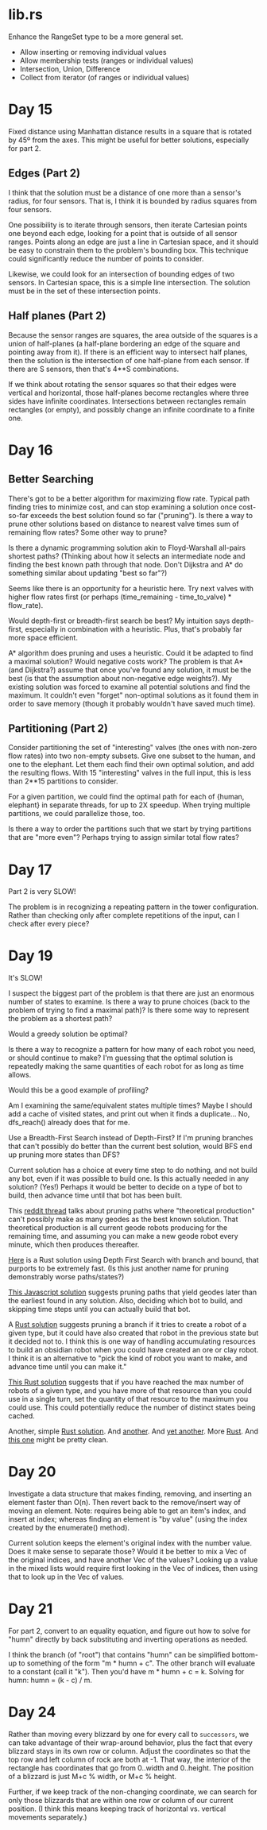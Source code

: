# lib.rs
Enhance the RangeSet type to be a more general set.
* Allow inserting or removing individual values
* Allow membership tests (ranges or individual values)
* Intersection, Union, Difference
* Collect from iterator (of ranges or individual values)

# Day 15
Fixed distance using Manhattan distance results in a square that is rotated by 45º from the axes.  This might be useful for better solutions, especially for part 2.

## Edges (Part 2)
I think that the solution must be a distance of one more than a sensor's radius, for four sensors.  That is, I think it is bounded by radius squares from four sensors.

One possibility is to iterate through sensors, then iterate Cartesian points one beyond each edge, looking for a point that is outside of all sensor ranges.  Points along an edge are just a line in Cartesian space, and it should be easy to constrain them to the problem's bounding box.  This technique could significantly reduce the number of points to consider.

Likewise, we could look for an intersection of bounding edges of two sensors.  In Cartesian space, this is a simple line intersection.  The solution must be in the set of these intersection points.

## Half planes (Part 2)
Because the sensor ranges are squares, the area outside of the squares is a union of half-planes (a half-plane bordering an edge of the square and pointing away from it).  If there is an efficient way to intersect half planes, then the solution is the intersection of one half-plane from each sensor.  If there are S sensors, then that's 4**S combinations.

If we think about rotating the sensor squares so that their edges were vertical and horizontal, those half-planes become rectangles where three sides have infinite coordinates.  Intersections between rectangles remain rectangles (or empty), and possibly change an infinite coordinate to a finite one.

# Day 16
## Better Searching
There's got to be a better algorithm for maximizing flow rate.  Typical path finding tries to minimize cost, and can stop examining a solution once cost-so-far exceeds the best solution found so far ("pruning").  Is there a way to prune other solutions based on distance to nearest valve times sum of remaining flow rates?  Some other way to prune?

Is there a dynamic programming solution akin to Floyd-Warshall all-pairs shortest paths?  (Thinking about how it selects an intermediate node and finding the best known path through that node.  Don't Dijkstra and A* do something similar about updating "best so far"?)

Seems like there is an opportunity for a heuristic here.  Try next valves with higher flow rates first (or perhaps (time_remaining - time_to_valve) * flow_rate).

Would depth-first or breadth-first search be best?  My intuition says depth-first, especially in combination with a heuristic.  Plus, that's probably far more space efficient.

A* algorithm does pruning and uses a heuristic.  Could it be adapted to find a maximal solution?  Would negative costs work?  The problem is that A* (and Dijkstra?) assume that once you've found any solution, it must be the best (is that the assumption about non-negative edge weights?).  My existing solution was forced to examine all potential solutions and find the maximum.  It couldn't even "forget" non-optimal solutions as it found them in order to save memory (though it probably wouldn't have saved much time).

## Partitioning (Part 2)
Consider partitioning the set of "interesting" valves (the ones with non-zero flow rates) into two non-empty subsets.  Give one subset to the human, and one to the elephant.  Let them each find their own optimal solution, and add the resulting flows.  With 15 "interesting" valves in the full input, this is less than 2**15 partitions to consider.

For a given partition, we could find the optimal path for each of {human, elephant} in separate threads, for up to 2X speedup.  When trying multiple partitions, we could parallelize those, too.

Is there a way to order the partitions such that we start by trying partitions that are "more even"?  Perhaps trying to assign similar total flow rates?

# Day 17
Part 2 is very SLOW!

The problem is in recognizing a repeating pattern in the tower configuration.  Rather than checking only after complete repetitions of the input, can I check after every piece?

# Day 19
It's SLOW!

I suspect the biggest part of the problem is that there are just an enormous number of states to examine.  Is there a way to prune choices (back to the problem of trying to find a maximal path)?  Is there some way to represent the problem as a shortest path?

Would a greedy solution be optimal?

Is there a way to recognize a pattern for how many of each robot you need, or should continue to make?  I'm guessing that the optimal solution is repeatedly making the same quantities of each robot for as long as time allows.

Would this be a good example of profiling?

Am I examining the same/equivalent states multiple times?  Maybe I should add a cache of visited states, and print out when it finds a duplicate...  No, dfs_reach() already does that for me.

Use a Breadth-First Search instead of Depth-First?  If I'm pruning branches that can't possibly do better than the current best solution, would BFS end up pruning more states than DFS?

Current solution has a choice at every time step to do nothing, and not build any bot, even if it was possible to build one.  Is this actually needed in any solution?  (Yes!)  Perhaps it would be better to decide on a type of bot to build, then advance time until that bot has been built.

This [reddit thread](https://www.reddit.com/r/adventofcode/comments/zpihwi/comment/j1vj08v/?utm_source=share&utm_medium=web2x&context=3) talks about pruning paths where "theoretical production" can't possibly make as many geodes as the best known solution.  That theoretical production is all current geode robots producing for the remaining time, and assuming you can make a new geode robot every minute, which then produces thereafter.

[Here](https://www.reddit.com/r/adventofcode/comments/zpihwi/comment/j1q5l05/?utm_source=share&utm_medium=web2x&context=3) is a Rust solution using Depth First Search with branch and bound, that purports to be extremely fast.  (Is this just another name for pruning demonstrably worse paths/states?)

[This Javascript solution](https://www.reddit.com/r/adventofcode/comments/zpihwi/comment/j15jpqn/?utm_source=share&utm_medium=web2x&context=3) suggests pruning paths that yield geodes later than the earliest found in any solution.  Also, deciding which bot to build, and skipping time steps until you can actually build that bot.

A [Rust solution](https://www.reddit.com/r/adventofcode/comments/zpihwi/comment/j0vvtdt/?utm_source=share&utm_medium=web2x&context=3) suggests pruning a branch if it tries to create a robot of a given type, but it could have also created that robot in the previous state but it decided not to.  I think this is one way of handling accumulating resources to build an obsidian robot when you could have created an ore or clay robot.  I think it is an alternative to "pick the kind of robot you want to make, and advance time until you can make it."

[This Rust solution](https://www.reddit.com/r/adventofcode/comments/zpihwi/comment/j0vigd6/?utm_source=share&utm_medium=web2x&context=3) suggests that if you have reached the max number of robots of a given type, and you have more of that resource than you could use in a single turn, set the quantity of that resource to the maximum you could use.  This could potentially reduce the number of distinct states being cached.

Another, simple [Rust solution](https://www.reddit.com/r/adventofcode/comments/zpihwi/comment/j0xaaxn/?utm_source=share&utm_medium=web2x&context=3).  And [another](https://www.reddit.com/r/adventofcode/comments/zpihwi/comment/j0wzy3k/?utm_source=share&utm_medium=web2x&context=3).  And [yet another](https://www.reddit.com/r/adventofcode/comments/zpihwi/comment/j0vvzgz/?utm_source=share&utm_medium=web2x&context=3).  More [Rust](https://www.reddit.com/r/adventofcode/comments/zpihwi/comment/j0vt06q/?utm_source=share&utm_medium=web2x&context=3).  And [this one](https://www.reddit.com/r/adventofcode/comments/zpihwi/comment/j0v1sul/?utm_source=share&utm_medium=web2x&context=3) might be pretty clean.

# Day 20
Investigate a data structure that makes finding, removing, and inserting an element faster than O(n).  Then revert back to the remove/insert way of moving an element.  Note: requires being able to get an item's index, and insert at index; whereas finding an element is "by value" (using the index created by the enumerate() method).

Current solution keeps the element's original index with the number value.  Does it make sense to separate those?  Would it be better to mix a Vec of the original indices, and have another Vec of the values?  Looking up a value in the mixed lists would require first looking in the Vec of indices, then using that to look up in the Vec of values.

# Day 21
For part 2, convert to an equality equation, and figure out how to solve for "humn" directly by back substituting and inverting operations as needed.

I think the branch (of "root") that contains "humn" can be simplified bottom-up to something of the form "m * humn + c".  The other branch will evaluate to a constant (call it "k").  Then you'd have m * humn + c = k.  Solving for humn: humn = (k - c) / m.

# Day 24
Rather than moving every blizzard by one for every call to `successors`, we can take advantage of their wrap-around behavior, plus the fact that every blizzard stays in its own row or column.  Adjust the coordinates so that the top row and left column of rock are both at -1.  That way, the interior of the rectangle has coordinates that go from 0..width and 0..height.  The position of a blizzard is just M+c % width, or M+c % height.

Further, if we keep track of the non-changing coordinate, we can search for only those blizzards that are within one row or column of our current position.  (I think this means keeping track of horizontal vs. vertical movements separately.)
